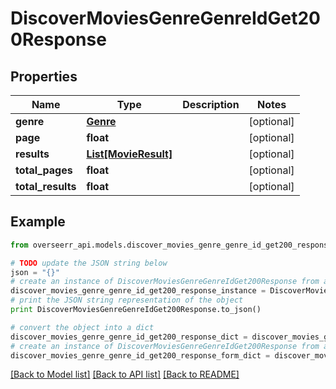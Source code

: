 # DiscoverMoviesGenreGenreIdGet200Response


## Properties
Name | Type | Description | Notes
------------ | ------------- | ------------- | -------------
**genre** | [**Genre**](Genre.md) |  | [optional] 
**page** | **float** |  | [optional] 
**results** | [**List[MovieResult]**](MovieResult.md) |  | [optional] 
**total_pages** | **float** |  | [optional] 
**total_results** | **float** |  | [optional] 

## Example

```python
from overseerr_api.models.discover_movies_genre_genre_id_get200_response import DiscoverMoviesGenreGenreIdGet200Response

# TODO update the JSON string below
json = "{}"
# create an instance of DiscoverMoviesGenreGenreIdGet200Response from a JSON string
discover_movies_genre_genre_id_get200_response_instance = DiscoverMoviesGenreGenreIdGet200Response.from_json(json)
# print the JSON string representation of the object
print DiscoverMoviesGenreGenreIdGet200Response.to_json()

# convert the object into a dict
discover_movies_genre_genre_id_get200_response_dict = discover_movies_genre_genre_id_get200_response_instance.to_dict()
# create an instance of DiscoverMoviesGenreGenreIdGet200Response from a dict
discover_movies_genre_genre_id_get200_response_form_dict = discover_movies_genre_genre_id_get200_response.from_dict(discover_movies_genre_genre_id_get200_response_dict)
```
[[Back to Model list]](../README.md#documentation-for-models) [[Back to API list]](../README.md#documentation-for-api-endpoints) [[Back to README]](../README.md)



